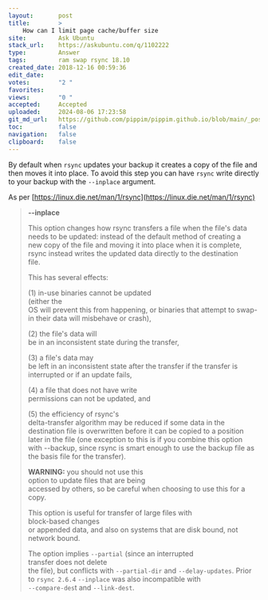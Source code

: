 ```yaml
---
layout:       post
title:        >
    How can I limit page cache/buffer size
site:         Ask Ubuntu
stack_url:    https://askubuntu.com/q/1102222
type:         Answer
tags:         ram swap rsync 18.10
created_date: 2018-12-16 00:59:36
edit_date:    
votes:        "2 "
favorites:    
views:        "0 "
accepted:     Accepted
uploaded:     2024-08-06 17:23:58
git_md_url:   https://github.com/pippim/pippim.github.io/blob/main/_posts/2018/2018-12-16-How-can-I-limit-page-cache_buffer-size.md
toc:          false
navigation:   false
clipboard:    false
---
```


By default when `rsync` updates your backup it creates a copy of the file and then moves it into place. To avoid this step you can have `rsync` write directly to your backup with the `--inplace` argument.

As per [https://linux.die.net/man/1/rsync](https://linux.die.net/man/1/rsync)

> **--inplace**  
>  
> This option changes how rsync transfers a file when the file's data needs to be updated: instead of the default method of creating a  
> new copy of the file and moving it into place when it is complete,  
> rsync instead writes the updated data directly to the destination  
> file.  
>  
> This has several effects:  
>   
> (1) in-use binaries cannot be updated  
> (either the  
>     OS will prevent this from happening, or binaries that attempt to swap-in their data will misbehave or crash),   
>   
> (2) the file's data will  
> be in an inconsistent state during the transfer,   
>   
> (3) a file's data may  
> be left in an inconsistent state after the transfer if the transfer is  
> interrupted or if an update fails,   
>   
> (4) a file that does not have write  
> permissions can not be updated, and   
>   
> (5) the efficiency of rsync's  
> delta-transfer algorithm may be reduced if some data in the  
> destination file is overwritten before it can be copied to a position  
> later in the file (one exception to this is if you combine this option  
> with --backup, since rsync is smart enough to use the backup file as  
> the basis file for the transfer).  
>  
> **WARNING:** you should not use this  
> option to update files that are being  
>     accessed by others, so be careful when choosing to use this for a copy.   
>  
> This option is useful for transfer of large files with  
> block-based changes  
>     or appended data, and also on systems that are disk bound, not network bound.  
>  
> The option implies `--partial` (since an interrupted  
> transfer does not delete  
>     the file), but conflicts with `--partial-dir` and `--delay-updates`. Prior to `rsync 2.6.4` `--inplace` was also incompatible with  
> `--compare-des`t and `--link-dest`.  

